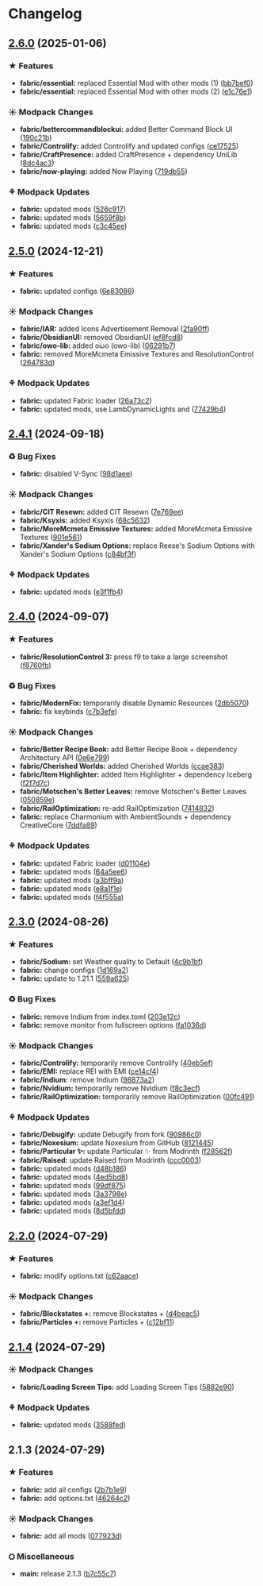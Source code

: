 # Changelog

## [2.6.0](https://github.com/luciobortoletto/enmcv/compare/fabric-v2.5.0...fabric-v2.6.0) (2025-01-06)


### ★ Features

* **fabric/essential:** replaced Essential Mod with other mods (1) ([bb7bef0](https://github.com/luciobortoletto/enmcv/commit/bb7bef0fcd405bd1847d368f211223a489420a1d))
* **fabric/essential:** replaced Essential Mod with other mods (2) ([e1c76e1](https://github.com/luciobortoletto/enmcv/commit/e1c76e1f6bbcc68abd125fb6c82ae79c905bf772))


### ☀ Modpack Changes

* **fabric/bettercommandblockui:** added Better Command Block UI ([190c21b](https://github.com/luciobortoletto/enmcv/commit/190c21bf8d99ec7e4f6e67bb27a3c43691786f0a))
* **fabric/Controlify:** added Controlify and updated configs ([ce17525](https://github.com/luciobortoletto/enmcv/commit/ce1752509f77f443706aa077efed3f5b3bfd1d15))
* **fabric/CraftPresence:** added CraftPresence + dependency UniLib ([8dc4ac3](https://github.com/luciobortoletto/enmcv/commit/8dc4ac33c2cbd58ce2cf246aaed931c1e454299e))
* **fabric/now-playing:** added Now Playing ([719db55](https://github.com/luciobortoletto/enmcv/commit/719db55434a3e74b0e1dafd67c3ac7cc6790aa58))


### ⚘ Modpack Updates

* **fabric:** updated mods ([526c917](https://github.com/luciobortoletto/enmcv/commit/526c9174eec207ddbede2e86d0359d54cdd3e8e4))
* **fabric:** updated mods ([5659f8b](https://github.com/luciobortoletto/enmcv/commit/5659f8bec4d95cdea5038013dfcacd581a1c8814))
* **fabric:** updated mods ([c3c45ee](https://github.com/luciobortoletto/enmcv/commit/c3c45eefbe6b1d3057f99ddd431ee9afa5577616))

## [2.5.0](https://github.com/luciobortoletto/enmcv/compare/fabric-v2.4.1...fabric-v2.5.0) (2024-12-21)


### ★ Features

* **fabric:** updated configs ([6e83086](https://github.com/luciobortoletto/enmcv/commit/6e83086e968331880cb18339c96b32cebc002cc4))


### ☀ Modpack Changes

* **fabric/IAR:** added Icons Advertisement Removal ([2fa90ff](https://github.com/luciobortoletto/enmcv/commit/2fa90ff00eba219cbab87c9ee5047057f7887f11))
* **fabric/ObsidianUI:** removed ObsidianUI ([ef8fcd8](https://github.com/luciobortoletto/enmcv/commit/ef8fcd850ed69835c5d68530c14e9964d973a927))
* **fabric/owo-lib:** added oωo (owo-lib) ([06291b7](https://github.com/luciobortoletto/enmcv/commit/06291b7d6d565f09e5799f3868a76db0eca7d5ed))
* **fabric:** removed MoreMcmeta Emissive Textures and ResolutionControl ([264783d](https://github.com/luciobortoletto/enmcv/commit/264783d9b1daba0430b4acc7d3e7dd076d202635))


### ⚘ Modpack Updates

* **fabric:** updated Fabric loader ([26a73c2](https://github.com/luciobortoletto/enmcv/commit/26a73c261dd728fa1c20b85bbff1b227d176ea4d))
* **fabric:** updated mods, use LambDynamicLights and ([77429b4](https://github.com/luciobortoletto/enmcv/commit/77429b41a43a78dc5375a8a788f83f7a584b2825))

## [2.4.1](https://github.com/luciobortoletto/enmcv/compare/fabric-v2.4.0...fabric-v2.4.1) (2024-09-18)


### ♻ Bug Fixes

* **fabric:** disabled V-Sync ([98d1aee](https://github.com/luciobortoletto/enmcv/commit/98d1aeec481b62d7189d6c17e21ecfacab47b2d6))


### ☀ Modpack Changes

* **fabric/CIT Resewn:** added CIT Resewn ([7e769ee](https://github.com/luciobortoletto/enmcv/commit/7e769eead5e5a933b6c4844b3b3d01009643d70f))
* **fabric/Ksyxis:** added Ksyxis ([68c5632](https://github.com/luciobortoletto/enmcv/commit/68c56327f990832cf97096181a5605b9daa1e563))
* **fabric/MoreMcmeta Emissive Textures:** added MoreMcmeta Emissive Textures ([901e561](https://github.com/luciobortoletto/enmcv/commit/901e5614cd2401da31ba9ad084d7670ae5057a56))
* **fabric/Xander's Sodium Options:** replace Reese's Sodium Options with Xander's Sodium Options ([c84bf3f](https://github.com/luciobortoletto/enmcv/commit/c84bf3fb4ac29225097b7ae1c4c94a4f453f7c49))


### ⚘ Modpack Updates

* **fabric:** updated mods ([e3f1fb4](https://github.com/luciobortoletto/enmcv/commit/e3f1fb4a67ecba8fcfe20b6218a933ffd22e7d14))

## [2.4.0](https://github.com/luciobortoletto/enmcv/compare/fabric-v2.3.0...fabric-v2.4.0) (2024-09-07)


### ★ Features

* **fabric/ResolutionControl 3:** press f9 to take a large screenshot ([f8760fb](https://github.com/luciobortoletto/enmcv/commit/f8760fb69ed182b29f803cf34b32b68ab73f5dbc))


### ♻ Bug Fixes

* **fabric/ModernFix:** temporarily disable Dynamic Resources ([2db5070](https://github.com/luciobortoletto/enmcv/commit/2db507045a4a84e65e9c99c0e702822c42aedd31))
* **fabric:** fix keybinds ([c7b3efe](https://github.com/luciobortoletto/enmcv/commit/c7b3efe257caa842b8b46c9a2e5475b6c501e08c))


### ☀ Modpack Changes

* **fabric/Better Recipe Book:** add Better Recipe Book + dependency Architectury API ([0e6e799](https://github.com/luciobortoletto/enmcv/commit/0e6e799eed6a18b750a4c2c08a9f72091d447801))
* **fabric/Cherished Worlds:** added Cherished Worlds ([ccae383](https://github.com/luciobortoletto/enmcv/commit/ccae38366a395383da4a04681dfaf7cc0617af10))
* **fabric/Item Highlighter:** added Item Highlighter + dependency Iceberg ([f2f7d7c](https://github.com/luciobortoletto/enmcv/commit/f2f7d7c33170b5a796cc7428350c2a2116a3b329))
* **fabric/Motschen's Better Leaves:** remove Motschen's Better Leaves ([050859e](https://github.com/luciobortoletto/enmcv/commit/050859ebc3fdc9dcfbadda450448042f693ef31e))
* **fabric/RailOptimization:** re-add RailOptimization ([7414832](https://github.com/luciobortoletto/enmcv/commit/741483245b178c68d93fc75bd36e62fcb4c9f661))
* **fabric:** replace Charmonium with AmbientSounds + dependency CreativeCore ([7ddfa89](https://github.com/luciobortoletto/enmcv/commit/7ddfa8949d512472a6ed7071eb9a242e1c763166))


### ⚘ Modpack Updates

* **fabric:** updated Fabric loader ([d01104e](https://github.com/luciobortoletto/enmcv/commit/d01104ed3d5ddf8b273d4ab8d6a3e05a7d5e68b2))
* **fabric:** updated mods ([64a5ee6](https://github.com/luciobortoletto/enmcv/commit/64a5ee6cda329f3e731b303b92185b4f5bf93134))
* **fabric:** updated mods ([a3bff9a](https://github.com/luciobortoletto/enmcv/commit/a3bff9abfea08553a8b07ac610f40404f2ef8ef9))
* **fabric:** updated mods ([e8a1f1e](https://github.com/luciobortoletto/enmcv/commit/e8a1f1e1bafb1adcf50b86152fea3f46a0dcec8a))
* **fabric:** updated mods ([f4f555a](https://github.com/luciobortoletto/enmcv/commit/f4f555a176a2048a0f7fa160193a83eed66dee0f))

## [2.3.0](https://github.com/luciobortoletto/enmcv/compare/fabric-v2.2.0...fabric-v2.3.0) (2024-08-26)


### ★ Features

* **fabric/Sodium:** set Weather quality to Default ([4c9b1bf](https://github.com/luciobortoletto/enmcv/commit/4c9b1bfd6e453b5b88dea672307f4eb1f78d6edd))
* **fabric:** change configs ([1d169a2](https://github.com/luciobortoletto/enmcv/commit/1d169a2a5b048e122b934afd79e6a6f53a9b8677))
* **fabric:** update to 1.21.1 ([559a625](https://github.com/luciobortoletto/enmcv/commit/559a6253cb623882baefe07bc31eb7ed5f7df50b))


### ♻ Bug Fixes

* **fabric:** remove Indium from index.toml ([203e12c](https://github.com/luciobortoletto/enmcv/commit/203e12c999276661d392a60b41755e29d84cf007))
* **fabric:** remove monitor from fullscreen options ([fa1036d](https://github.com/luciobortoletto/enmcv/commit/fa1036d18dc4b0a02cb363581e08ff8ca1542901))


### ☀ Modpack Changes

* **fabric/Controlify:** temporarily remove Controlify ([40eb5ef](https://github.com/luciobortoletto/enmcv/commit/40eb5efcaa1ccba2df14dd14e8e7d8d41204d0e7))
* **fabric/EMI:** replace REI with EMI ([ce14cf4](https://github.com/luciobortoletto/enmcv/commit/ce14cf42323cda5b8eacc7ed9d406fb33ab45db8))
* **fabric/Indium:** remove Indium ([98873a2](https://github.com/luciobortoletto/enmcv/commit/98873a24bc04a5c7cde2efe83067d536b120b1b1))
* **fabric/Nvidium:** temporarily remove Nvidium ([f8c3ecf](https://github.com/luciobortoletto/enmcv/commit/f8c3ecf89000a1ee156e73367eb2b43f2b4e4b98))
* **fabric/RailOptimization:** temporarily remove RailOptimization ([00fc491](https://github.com/luciobortoletto/enmcv/commit/00fc4915d0a340ce746e9b65bdabf0ef8b4734ed))


### ⚘ Modpack Updates

* **fabric/Debugify:** update Debugify from fork ([90986c0](https://github.com/luciobortoletto/enmcv/commit/90986c060037164b395d3c050870e00dc4bb2b0f))
* **fabric/Noxesium:** update Noxesium from GitHub ([8121445](https://github.com/luciobortoletto/enmcv/commit/8121445f9eaacc7ab451c786b5b226c4a126fd93))
* **fabric/Particular ✨:** update Particular ✨ from Modrinth ([f28562f](https://github.com/luciobortoletto/enmcv/commit/f28562f6939ba9ced1f2fbbe9709343ea9182fb8))
* **fabric/Raised:** update Raised from Modrinth ([ccc0003](https://github.com/luciobortoletto/enmcv/commit/ccc0003ee672eae536015778e0c2ae71f2d1b743))
* **fabric:** updated mods ([d48b186](https://github.com/luciobortoletto/enmcv/commit/d48b186d7e160b28306284f422a4d259da1393a4))
* **fabric:** updated mods ([4ed5bd8](https://github.com/luciobortoletto/enmcv/commit/4ed5bd8dd3bd2e91d8e0903f36ab119420883bf4))
* **fabric:** updated mods ([99df875](https://github.com/luciobortoletto/enmcv/commit/99df875075070d6279793917b9517f267a8c4912))
* **fabric:** updated mods ([3a3798e](https://github.com/luciobortoletto/enmcv/commit/3a3798ec9600c0c8deef30dd214d8c7e4f672824))
* **fabric:** updated mods ([a3ef1d4](https://github.com/luciobortoletto/enmcv/commit/a3ef1d41c7bca6066a864320d1341f6fd66cff80))
* **fabric:** updated mods ([8d5bfdd](https://github.com/luciobortoletto/enmcv/commit/8d5bfddbd35f481a41f97d114ce82e65b1aebad6))

## [2.2.0](https://github.com/luciobortoletto/enmcv/compare/fabric-v2.1.4...fabric-v2.2.0) (2024-07-29)


### ★ Features

* **fabric:** modify options.txt ([c62aace](https://github.com/luciobortoletto/enmcv/commit/c62aace68d6705b77ba59c268c113beefc25e47d))


### ☀ Modpack Changes

* **fabric/Blockstates +:** remove Blockstates + ([d4beac5](https://github.com/luciobortoletto/enmcv/commit/d4beac51c1f65bb8af0e4b530e20da097e872635))
* **fabric/Particles +:** remove Particles + ([c12bf11](https://github.com/luciobortoletto/enmcv/commit/c12bf11e6ef92cbf07315b38772ece49fff5aff4))

## [2.1.4](https://github.com/luciobortoletto/enmcv/compare/fabric-v2.1.3...fabric-v2.1.4) (2024-07-29)


### ☀ Modpack Changes

* **fabric/Loading Screen Tips:** add Loading Screen Tips ([5882e90](https://github.com/luciobortoletto/enmcv/commit/5882e906e5a4f7b8d23c85faeea3fb8890a742c6))


### ⚘ Modpack Updates

* **fabric:** updated mods ([3588fed](https://github.com/luciobortoletto/enmcv/commit/3588fedfda0278c4e617452157ac6022ac9fa85d))

## 2.1.3 (2024-07-29)


### ★ Features

* **fabric:** add all configs ([2b7b1e9](https://github.com/luciobortoletto/enmcv/commit/2b7b1e97274fb255c829de0bf5874c2d23184238))
* **fabric:** add options.txt ([46264c2](https://github.com/luciobortoletto/enmcv/commit/46264c26a07707b09ef84e9d3f3f3b39fd4d5e51))


### ☀ Modpack Changes

* **fabric:** add all mods ([077923d](https://github.com/luciobortoletto/enmcv/commit/077923d2e0e19987d0b23add925d522e0dcde80b))


### ⛭ Miscellaneous

* **main:** release 2.1.3 ([b7c55c7](https://github.com/luciobortoletto/enmcv/commit/b7c55c76496d76a739c05284c26b086408f4b6e2))
